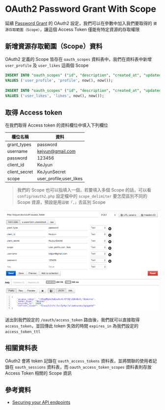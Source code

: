# OAuth2 Password Grant With Scope

延續 [Password Grant](package-auth-oauth2-password-grant.md) 的 OAuth2 設定，我們可以在參數中加入我們要取得的 `資源存取範圍（Scope）`，讓這個 Access Token 僅能有特定資源的存取權限

## 新增資源存取範圍（Scope）資料

OAuth2 定義的 Scope 皆存在 `oauth_scopes` 資料表中，我們在資料表中新增 `user_profile` 及 `user_likes` 這兩個 Scope

```sql
INSERT INTO "oauth_scopes" ("id", "description", "created_at", "updated_at")
VALUES ('user_profile', 'profile', now(), now());

INSERT INTO "oauth_scopes" ("id", "description", "created_at", "updated_at")
VALUES ('user_likes', 'likes', now(), now());
```

## 取得 Access token

在我們取得 Access token 的資料欄位中填入下列欄位

| 欄位名稱 | 資料 |
|---|---|
| grant_types | password |
| username | kejyun@gmail.com |
| password | 123456 |
| client_id | KeJyun |
| client_secret | KeJyunSecret |
| scope | user_profile,user_likes |

> 我們的 Scope 也可以指填入一個，若要填入多個 Scope 的話，可以看 `config/oauth2.php`  設定檔中的 `scope_delimiter` 要怎麼區別不同的 Scope 資源，預設是用`逗號「,」`去區別 Scope


![使用 Postman 取得 Password Access token 及 Refresh Token，並包含 Scope 範圍](./images/oauth2-password-grant-get-access-token-and-refresh-token-with-scope.png)

送出到我們設定的 `/oauth/access_token` 路由後，我們就可以直接取得 `access_token`，並回傳此 token 失效的時間 `expires_in` 為我們設定的 `access_token_ttl`

## 相關資料表

OAuth2 會將 token 記錄在 `oauth_access_tokens` 資料表，並將關聯的使用者記錄在 `oauth_sessions` 資料表，而 `oauth_access_token_scopes` 資料表則存放 Access Token 相關的 Scope 資訊

## 參考資料
* [Securing your API endpoints](https://github.com/lucadegasperi/oauth2-server-laravel/wiki/Securing-your-API-endpoints#defining-scopes)

